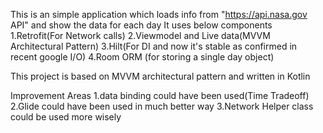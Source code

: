 
This is an simple application which loads info from "https://api.nasa.gov API" and show the data for each day
It uses below components
1.Retrofit(For Network calls)
2.Viewmodel and Live data(MVVM Architectural Pattern)
3.Hilt(For DI and now it's stable as confirmed in recent  google I/O)
4.Room ORM (for storing a single day object)


This project is based on MVVM architectural pattern and written in Kotlin


Improvement Areas
1.data binding could have been used(Time Tradeoff)
2.Glide could have been used in much better way
3.Network Helper class could be used more wisely